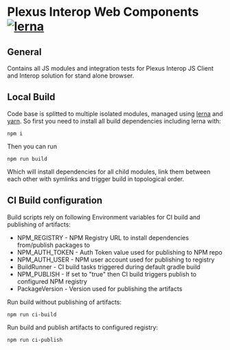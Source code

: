 
# Plexus Interop Web Components [![lerna](https://img.shields.io/badge/maintained%20with-lerna-cc00ff.svg)](https://lernajs.io/)

## General 

Contains all JS modules and integration tests for Plexus Interop JS Client and Interop solution for stand alone browser.

## Local Build

Code base is splitted to multiple isolated modules, managed using [lerna](https://lernajs.io/) and [yarn](https://yarnpkg.com). So first you need to install all build dependencies including lerna with: 

```
npm i
```
Then you can run 
```
npm run build
```
Which will install dependencies for all child modules, link them between each other with symlinks and trigger build in topological order.

## CI Build configuration

Build scripts rely on following Environment variables for CI build and publishing of artifacts:

- NPM_REGISTRY - NPM Registry URL to install dependencies from/publish packages to
- NPM_AUTH_TOKEN - Auth Token value used for publishing to NPM repo
- NPM_AUTH_USER - NPM user account used for publishing to registry
- BuildRunner - CI build tasks triggered during default gradle build 
- NPM_PUBLISH - If set to "true" then CI build triggers publish to configured NPM registry
- PackageVersion - Version used for publishing the artifacts

Run build without publishing of artifacts:

```
npm run ci-build
```

Run build and publish artifacts to configured registry:

```
npm run ci-publish
```